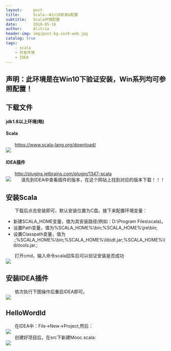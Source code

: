 ```yaml
---
layout:     post
title:      Scala——Win10安装&配置
subtitle:   Scala环境配置
date:       2018-05-16
author:     Alitria
header-img: img/post-bg-ios9-web.jpg
catalog: true
tags:
    - scala
    - 开发环境
    - IDEA
---
```

## 声明：此环境是在Win10下验证安装，Win系列均可参照配置！

## 下载文件  
#### jdk1.8以上环境(略)
#### Scala
&emsp;&emsp;https://www.scala-lang.org/download/  
![](http://ww1.sinaimg.cn/large/005L0VzSgy1frdgl63xwpj30mf0dtdgl.jpg)  
#### IDEA插件
&emsp;&emsp;http://plugins.jetbrains.com/plugin/1347-scala  
![](http://ww1.sinaimg.cn/large/005L0VzSgy1frdgrwyqp9j30oh0k0jso.jpg)
&emsp;&emsp;请先到IDEA中查看插件的版本，在这个网站上找到对应的版本下载！！！

## 安装Scala
&emsp;&emsp;下载后点击安装即可，默认安装位置为C盘。接下来配置环境变量：  
- 新建SCALA_HOME变量，值为其安装路径(例如：D:\Program Files\scala)。
- 设置Path变量，值为%SCALA_HOME%\bin;%SCALA_HOME%\jre\bin;
- 设置Classpath变量，值为 .;%SCALA_HOME%\bin;%SCALA_HOME%\lib\dt.jar;%SCALA_HOME%\lib\tools.jar.;  

&emsp;&emsp;打开cmd，输入命令scala回车后可以验证安装是否成功  
![](http://ww1.sinaimg.cn/large/005L0VzSgy1frdgq9fsllj30hj070mx3.jpg)  

## 安装IDEA插件
&emsp;&emsp;依次执行下图操作后重启IDEA即可。  
![](http://ww1.sinaimg.cn/large/005L0VzSgy1frdgu4mlwuj30xc0jvtbd.jpg)

## HelloWordld
&emsp;&emsp;在IDEA中：File->New->Project,然后：  
![](http://ww1.sinaimg.cn/large/005L0VzSgy1frdgxqiogpj30q80l9zla.jpg)  
&emsp;&emsp;创建好项目后，在src下新建Mooc.scala:  
![](http://ww1.sinaimg.cn/large/005L0VzSgy1frdgztwyzwj311p0q0q52.jpg)
